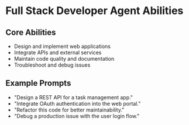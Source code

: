 # Full Stack Developer Agent Abilities

## Core Abilities
- Design and implement web applications
- Integrate APIs and external services
- Maintain code quality and documentation
- Troubleshoot and debug issues

## Example Prompts
- "Design a REST API for a task management app."
- "Integrate OAuth authentication into the web portal."
- "Refactor this code for better maintainability."
- "Debug a production issue with the user login flow."
